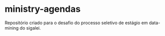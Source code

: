 # ministry-agendas
Repositório criado para o desafio do processo seletivo de estágio em data-mining do sigalei. 
